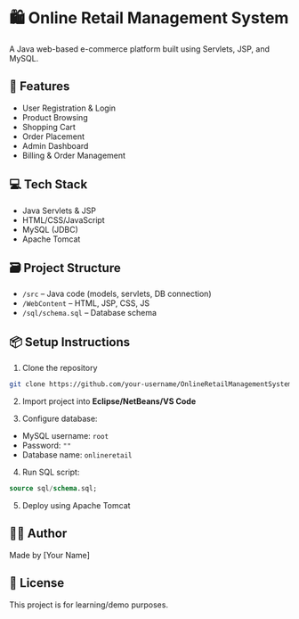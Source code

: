 # 🛍️ Online Retail Management System

A Java web-based e-commerce platform built using Servlets, JSP, and MySQL.

## 🚀 Features
- User Registration & Login
- Product Browsing
- Shopping Cart
- Order Placement
- Admin Dashboard
- Billing & Order Management

## 💻 Tech Stack
- Java Servlets & JSP
- HTML/CSS/JavaScript
- MySQL (JDBC)
- Apache Tomcat

## 🗃️ Project Structure
- `/src` – Java code (models, servlets, DB connection)
- `/WebContent` – HTML, JSP, CSS, JS
- `/sql/schema.sql` – Database schema

## 📦 Setup Instructions

1. Clone the repository
```bash
git clone https://github.com/your-username/OnlineRetailManagementSystem.git
```

2. Import project into **Eclipse/NetBeans/VS Code**

3. Configure database:
- MySQL username: `root`
- Password: `""`
- Database name: `onlineretail`

4. Run SQL script:
```sql
source sql/schema.sql;
```

5. Deploy using Apache Tomcat

## 🧑‍💻 Author
Made by [Your Name]

## 📜 License
This project is for learning/demo purposes.
